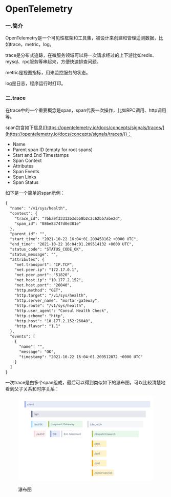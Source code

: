# OpenTelemetry

### 一.简介

OpenTelemetry是一个可见性框架和工具集，被设计来创建和管理遥测数据，比如trace，metric，log。

trace是分布式追踪，在微服务领域可以将一次请求经过的上下游比如redis、mysql、rpc服务等串起来，方便快速排查问题。

metric是视图指标，用来监控服务的状态。

log是日志，程序运行时打印。

### 二.trace

在trace中的一个重要概念是span，span代表一次操作，比如RPC调用、http调用等。

span包含如下信息([https://opentelemetry.io/docs/concepts/signals/traces/](https://opentelemetry.io/docs/concepts/signals/traces/))：

* Name
* Parent span ID (empty for root spans)
* Start and End Timestamps
* Span Context
* Attributes
* Span Events
* Span Links
* Span Status

如下是一个简单的span示例：

```
{
  "name": "/v1/sys/health",
  "context": {
    "trace_id": "7bba9f33312b3dbb8b2c2c62bb7abe2d",
    "span_id": "086e83747d0e381e"
  },
  "parent_id": "",
  "start_time": "2021-10-22 16:04:01.209458162 +0000 UTC",
  "end_time": "2021-10-22 16:04:01.209514132 +0000 UTC",
  "status_code": "STATUS_CODE_OK",
  "status_message": "",
  "attributes": {
    "net.transport": "IP.TCP",
    "net.peer.ip": "172.17.0.1",
    "net.peer.port": "51820",
    "net.host.ip": "10.177.2.152",
    "net.host.port": "26040",
    "http.method": "GET",
    "http.target": "/v1/sys/health",
    "http.server_name": "mortar-gateway",
    "http.route": "/v1/sys/health",
    "http.user_agent": "Consul Health Check",
    "http.scheme": "http",
    "http.host": "10.177.2.152:26040",
    "http.flavor": "1.1"
  },
  "events": [
    {
      "name": "",
      "message": "OK",
      "timestamp": "2021-10-22 16:04:01.209512872 +0000 UTC"
    }
  ]
}
```

一次trace是由多个span组成，最后可以得到类似如下的瀑布图，可以比较清楚地看到父子关系和时序关系：

<figure><img src="../../.gitbook/assets/image (4) (1) (1) (1) (1).png" alt=""><figcaption><p>瀑布图</p></figcaption></figure>
